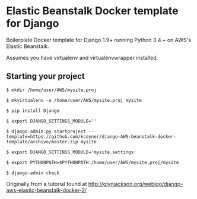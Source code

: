 
Elastic Beanstalk Docker template for Django
============================================

Boilerplate Docker template for Django 1.9+ running Python 3.4.+ on AWS's Elastic Beanstalk.

Assumes you have virtualenv and virtualenvwrapper installed.

Starting your project
---------------------

    $ mkdir /home/user/AWS/mysite.proj

    $ mkvirtualenv -a /home/user/AWS/mysite.proj mysite

    $ pip install Django

    $ export DJANGO_SETTINGS_MODULE=''

    $ django-admin.py startproject --template=https://github.com/kcoyner/django-AWS-beanstalk-docker-template/archive/master.zip mysite

    $ export DJANGO_SETTINGS_MODULE='mysite.settings'

    $ export PYTHONPATH=$PYTHONPATH:/home/user/AWS/mysite.proj/mysite

    $ django-admin check

Originally from a tutorial found at http://glynjackson.org/weblog/django-aws-elastic-beanstalk-docker-2/

